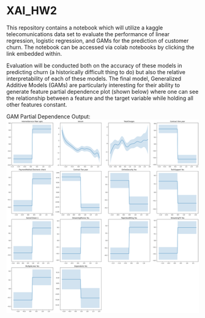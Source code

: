 # XAI_HW2

This repository contains a notebook which will utilize a kaggle telecomunications data set to evaluate the performance of linear regression, logistic regression, and GAMs for the prediction of customer churn. The notebook can be accessed via colab notebooks by clicking the link embedded within.

Evaluation will be conducted both on the accuracy of these models in predicting churn (a historically difficult thing to do) but also the relative interpretability of each of these models. The final model, Generalized Additive Models (GAMs) are particularly interesting for their ability to generate feature partial dependence plot (shown below) where one can see the relationship between a feature and the target variable while holding all other features constant.

GAM Partial Dependence Output:
![alt text](gam_output.png)
